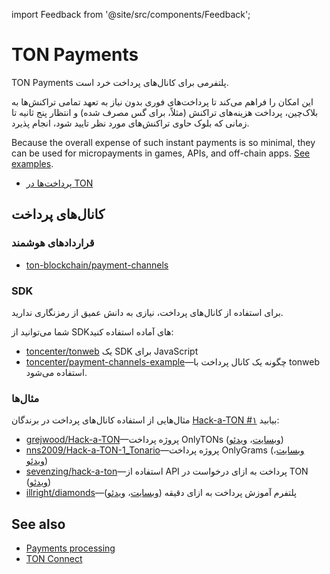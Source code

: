 import Feedback from '@site/src/components/Feedback';

# TON Payments

TON Payments پلتفرمی برای کانال‌های پرداخت خرد است.

این امکان را فراهم می‌کند تا پرداخت‌های فوری بدون نیاز به تعهد تمامی تراکنش‌ها به بلاک‌چین، پرداخت هزینه‌های تراکنش (مثلاً، برای گس مصرف شده) و انتظار پنج ثانیه تا زمانی که بلوک حاوی تراکنش‌های مورد نظر تایید شود، انجام پذیرد.

Because the overall expense of such instant payments is so minimal, they can be used for micropayments in games, APIs, and off-chain apps. [See examples](/v3/documentation/dapps/defi/ton-payments#examples).

- [پرداخت‌ها در TON](https://blog.ton.org/ton-payments)

## کانال‌های پرداخت

### قرارداد‌های هوشمند

- [ton-blockchain/payment-channels](https://github.com/ton-blockchain/payment-channels)

### SDK

برای استفاده از کانال‌های پرداخت، نیازی به دانش عمیق از رمزنگاری ندارید.

شما می‌توانید از SDKهای آماده استفاده کنید:

- [toncenter/tonweb](https://github.com/toncenter/tonweb) یک SDK برای JavaScript
- [toncenter/payment-channels-example](https://github.com/toncenter/payment-channels-example)—چگونه یک کانال پرداخت با tonweb استفاده می‌شود.

### مثال‌ها

مثال‌هایی از استفاده کانال‌های پرداخت در برندگان [Hack-a-TON #۱](https://ton.org/hack-a-ton-1) بیابید:

- [grejwood/Hack-a-TON](https://github.com/Grejwood/Hack-a-TON)—پروژه پرداخت OnlyTONs ([وبسایت](https://main.d3puvu1kvbh8ti.amplifyapp.com/)، [ویدئو](https://www.youtube.com/watch?v=38JpX1vRNTk))
- [nns2009/Hack-a-TON-1_Tonario](https://github.com/nns2009/Hack-a-TON-1_Tonario)—پروژه پرداخت OnlyGrams ([وبسایت](https://onlygrams.io/)، [ویدئو](https://www.youtube.com/watch?v=gm5-FPWn1XM))
- [sevenzing/hack-a-ton](https://github.com/sevenzing/hack-a-ton)—استفاده از API پرداخت به ازای درخواست در TON ([ویدئو](https://www.youtube.com/watch?v=7lAnbyJdpOA&feature=youtu.be))
- [illright/diamonds](https://github.com/illright/diamonds)—پلتفرم آموزش پرداخت به ازای دقیقه ([وبسایت](https://diamonds-ton.vercel.app/)، [ویدئو](https://www.youtube.com/watch?v=g9wmdOjAv1s))

## See also

- [Payments processing](/v3/guidelines/dapps/asset-processing/payments-processing)
- [TON Connect](/v3/guidelines/ton-connect/overview)

<Feedback />

